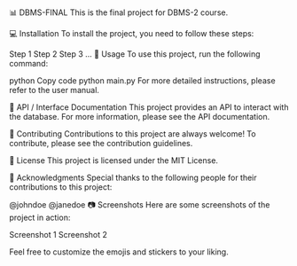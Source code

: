 📊 DBMS-FINAL
This is the final project for DBMS-2 course.

💻 Installation
To install the project, you need to follow these steps:

Step 1
Step 2
Step 3
...
🚀 Usage
To use this project, run the following command:

python
Copy code
python main.py
For more detailed instructions, please refer to the user manual.

📖 API / Interface Documentation
This project provides an API to interact with the database. For more information, please see the API documentation.

🤝 Contributing
Contributions to this project are always welcome! To contribute, please see the contribution guidelines.

📝 License
This project is licensed under the MIT License.

🙏 Acknowledgments
Special thanks to the following people for their contributions to this project:

@johndoe
@janedoe
📷 Screenshots
Here are some screenshots of the project in action:

Screenshot 1
Screenshot 2

Feel free to customize the emojis and stickers to your liking.
